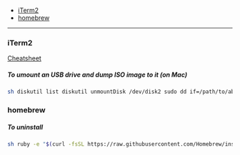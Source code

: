 - [iTerm2](#iterm2)
- [homebrew](#homebrew)
____

### iTerm2

[Cheatsheet](https://gist.github.com/helger/3070258)

##### To umount an USB drive and dump ISO image to it (on Mac)

```sh
sh diskutil list diskutil unmountDisk /dev/disk2 sudo dd if=/path/to/abc.iso of=/dev/disk2 bs=1m diskutil eject /dev/disk2
```

### homebrew

##### To uninstall

```sh
sh ruby -e "$(curl -fsSL https://raw.githubusercontent.com/Homebrew/install/master/uninstall)"
```

